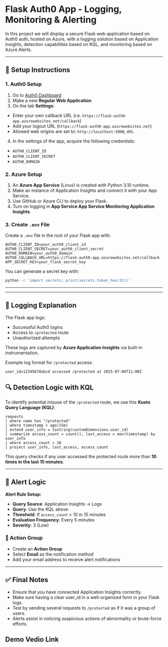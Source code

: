 # Flask Auth0 App - Logging, Monitoring & Alerting

In this project we will display a secure Flask web application based on Auth0 auth, hosted on Azure, with a logging solution based on Application Insights, detection capabilities based on KQL, and monitoring based on Azure Alerts.

---

## 🔧 Setup Instructions

### 1. Auth0 Setup

1. Go to [Auth0 Dashboard](https://flask-auth0-app.azurewebsites.net/dashboard)
2. Make a new **Regular Web Application**
3. On the tab **Settings**:
- Enter your own callback URL (i.e. `https://flask-auth0-app.azurewebsites.net/callback`)
- Add your logout URL (`https://flask-auth0-app.azurewebsites.net`)
- Allowed web origins are set to: `http://localhost:5000`, etc.
4. In the settings of the app, acquire the following credentials:
- `AUTH0_CLIENT_ID`
- `AUTH0_CLIENT_SECRET`
- `AUTH0_DOMAIN`

### 2. Azure Setup
1. An **Azure App Service** (Linux) is created with Python 3.10 runtime.
2. Make an instance of Application Insights and connect it with your App Service.
3. Use GitHub or Azure CLI to deploy your Flask.
4. Turn on logging in **App Service App Service Monitoring Application Insights**.

### 3. Create `.env` File

Create a `.env` file in the root of your Flask app with:

```env
AUTH0_CLIENT_ID=your_auth0_client_id
AUTH0_CLIENT_SECRET=your_auth0_client_secret
AUTH0_DOMAIN=your_auth0_domain
AUTH0_CALLBACK_URL=https://flask-auth0-app.azurewebsites.net/callback
APP_SECRET_KEY=your_flask_secret_key
```

You can generate a secret key with:
```bash
python -c 'import secrets; print(secrets.token_hex(32))'
```

---

---

## 📜 Logging Explanation

The Flask app logs:
- Successful Auth0 logins
- Access to `/protected` route
- Unauthorized attempts

These logs are captured by **Azure Application Insights** via built-in instrumentation.

Example log format for `/protected` access:
```
user_id=12345678abcd accessed /protected at 2025-07-06T11:00Z
```

## 🔍 Detection Logic with KQL

To identify potential misuse of the `/protected` route, we use this **Kusto Query Language (KQL)**:

```
requests
| where name has "/protected"
| where timestamp > ago(15m)
| extend user_info = tostring(customDimensions.user_id)
| summarize access_count = count(), last_access = max(timestamp) by user_info
| where access_count > 10
| project user_info, last_access, access_count
```

This query checks if any user accessed the protected route more than **10 times in the last 15 minutes**.

---

## 🚨 Alert Logic


**Alert Rule Setup:**

- **Query Source**: Application Insights → Logs
- **Query**: Use the KQL above
- **Threshold**: If `access_count` > 10 in 15 minutes
- **Evaluation Frequency**: Every 5 minutes
- **Severity**: 3 (Low)

### 📧 Action Group

- Create an **Action Group**
- Select **Email** as the notification method
- Add your email address to receive alert notifications

---

## ✅ Final Notes

- Ensure that you have connected Application Insights correctly.
- Make sure having a clear user_id in a well-organized form in your Flask logs.
- Test by sending several requests to `/protected` as if it was a group of users.
- Alerts assist in noticing suspicious actions of abnormality or brute-force efforts.

## Demo Vedio Link
